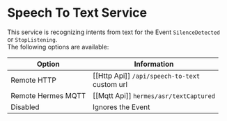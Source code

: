 # Speech To Text Service

This service is recognizing intents from text for the Event `SilenceDetected` or `StopListening`.
<br/>The following options are available:

| Option             | Information                                        | 
|--------------------|----------------------------------------------------|
| Remote HTTP        | [[Http Api]] `/api/speech-to-text` <br/>custom url | 
| Remote Hermes MQTT | [[Mqtt Api]] `hermes/asr/textCaptured`             | 
| Disabled           | Ignores the Event                                  | 